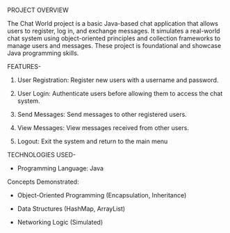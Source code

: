 PROJECT OVERVIEW

The Chat World project is a basic Java-based chat application that allows users to register, log in, and exchange messages. 
It simulates a real-world chat system using object-oriented principles and collection frameworks to manage users and messages.
These project is foundational and showcase Java programming skills.

FEATURES-

1. User Registration: Register new users with a username and password.

2. User Login: Authenticate users before allowing them to access the chat system.

3. Send Messages: Send messages to other registered users.

4. View Messages: View messages received from other users.

5. Logout: Exit the system and return to the main menu

TECHNOLOGIES USED-

* Programming Language: Java

Concepts Demonstrated:

* Object-Oriented Programming (Encapsulation, Inheritance)
  
* Data Structures (HashMap, ArrayList)
  
* Networking Logic (Simulated)

